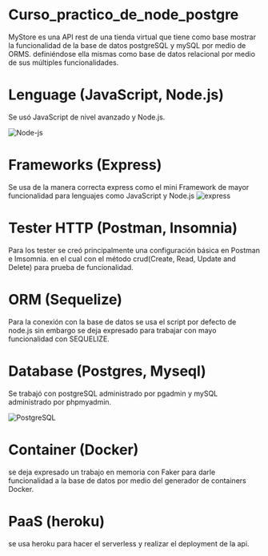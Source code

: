 


# Curso_practico_de_node_postgre
MyStore es una API rest de una tienda virtual que tiene como base mostrar la funcionalidad de la base de datos postgreSQL y mySQL por medio de ORMS. definiéndose ella mismas como base de datos relacional por medio de sus múltiples funcionalidades.


# Lenguage (JavaScript, Node.js)
Se usó JavaScript de nivel avanzado y Node.js.

![Node-js](https://user-images.githubusercontent.com/106114288/175822742-ba018abf-59d0-42d3-9e9b-7f01d83c3a7c.png)



# Frameworks (Express)
Se usa de la manera correcta express como el mini Framework de mayor funcionalidad para lenguajes como JavaScript y Node.js
![express](https://user-images.githubusercontent.com/106114288/175823025-ad92a79c-794d-4f48-9d24-010746c14df3.png)




# Tester HTTP (Postman, Insomnia)
Para los tester se creó principalmente una configuración básica en Postman e Imsomnia. en el cual con el método crud(Create, Read, Update and Delete) para prueba  de funcionalidad.


# ORM (Sequelize)
Para la conexión con la base de datos se usa el script por defecto de node.js sin embargo se deja expresado para trabajar con mayo funcionalidad con SEQUELIZE.


# Database (Postgres, Myseql)
Se trabajó con postgreSQL administrado por pgadmin y mySQL administrado por phpmyadmin.


![PostgreSQL](https://user-images.githubusercontent.com/106114288/175822912-23f535b4-ba73-497d-8beb-e40139efd533.png)



# Container (Docker)
se deja expresado un trabajo en memoria con Faker para darle funcionalidad a la base de datos por medio del generador de containers Docker.


# PaaS (heroku)
se usa heroku para hacer el serverless y realizar el deployment de la api.
